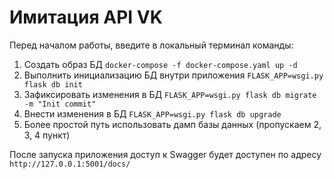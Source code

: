 # Имитация API VK

Перед началом работы, введите в локальный терминал команды:

 1. Создать образ БД `docker-compose -f docker-compose.yaml up -d`
 2.  Выполнить инициализацию БД внутри приложения `FLASK_APP=wsgi.py flask db init`
 3. Зафиксировать изменения в БД `FLASK_APP=wsgi.py flask db migrate -m "Init commit"`
 4. Внести изменения в БД `FLASK_APP=wsgi.py flask db upgrade`
 5. Более простой путь использовать дамп базы данных (пропускаем 2, 3, 4 пункт)

После запуска приложения доступ к Swagger будет доступен по адресу `http://127.0.0.1:5001/docs/`
